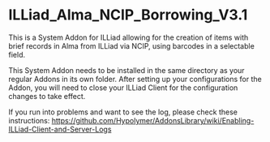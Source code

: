 # ILLiad_Alma_NCIP_Borrowing_V3.1
This is a System Addon for ILLiad allowing for the creation of items with brief records in Alma from ILLiad via NCIP, using barcodes in a selectable field.

This System Addon needs to be installed in the same directory as your regular Addons in its own folder.  After setting up your configurations for the Addon, you will need to close your ILLiad Client for the configuration changes to take effect.

If you run into problems and want to see the log, please check these instructions:  https://github.com/Hypolymer/AddonsLibrary/wiki/Enabling-ILLiad-Client-and-Server-Logs
